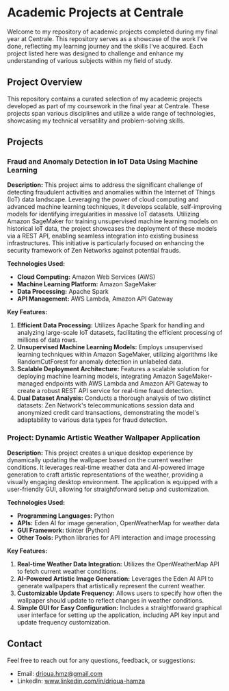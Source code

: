 # Academic Projects at Centrale

Welcome to my repository of academic projects completed during my final year at Centrale. This repository serves as a showcase of the work I've done, reflecting my learning journey and the skills I've acquired. Each project listed here was designed to challenge and enhance my understanding of various subjects within my field of study.

## Project Overview

This repository contains a curated selection of my academic projects developed as part of my coursework in the final year at Centrale. These projects span various disciplines and utilize a wide range of technologies, showcasing my technical versatility and problem-solving skills.

## Projects

### Fraud and Anomaly Detection in IoT Data Using Machine Learning

**Description:** This project aims to address the significant challenge of detecting fraudulent activities and anomalies within the Internet of Things (IoT) data landscape. Leveraging the power of cloud computing and advanced machine learning techniques, it develops scalable, self-improving models for identifying irregularities in massive IoT datasets. Utilizing Amazon SageMaker for training unsupervised machine learning models on historical IoT data, the project showcases the deployment of these models via a REST API, enabling seamless integration into existing business infrastructures. This initiative is particularly focused on enhancing the security framework of Zen Networks against potential frauds.

**Technologies Used:**
- **Cloud Computing:** Amazon Web Services (AWS)
- **Machine Learning Platform:** Amazon SageMaker
- **Data Processing:** Apache Spark
- **API Management:** AWS Lambda, Amazon API Gateway

**Key Features:**
1. **Efficient Data Processing:** Utilizes Apache Spark for handling and analyzing large-scale IoT datasets, facilitating the efficient processing of millions of data rows.
2. **Unsupervised Machine Learning Models:** Employs unsupervised learning techniques within Amazon SageMaker, utilizing algorithms like RandomCutForest for anomaly detection in unlabeled data.
3. **Scalable Deployment Architecture:** Features a scalable solution for deploying machine learning models, integrating Amazon SageMaker-managed endpoints with AWS Lambda and Amazon API Gateway to create a robust REST API service for real-time fraud detection.
4. **Dual Dataset Analysis:** Conducts a thorough analysis of two distinct datasets: Zen Network's telecommunications session data and anonymized credit card transactions, demonstrating the model's adaptability to various data types for fraud detection.

### Project: Dynamic Artistic Weather Wallpaper Application

**Description:** This project creates a unique desktop experience by dynamically updating the wallpaper based on the current weather conditions. It leverages real-time weather data and AI-powered image generation to craft artistic representations of the weather, providing a visually engaging desktop environment. The application is equipped with a user-friendly GUI, allowing for straightforward setup and customization.

**Technologies Used:**
- **Programming Languages:** Python
- **APIs:** Eden AI for image generation, OpenWeatherMap for weather data
- **GUI Framework:** tkinter (Python)
- **Other Tools:** Python libraries for API interaction and image processing

**Key Features:**
1. **Real-time Weather Data Integration:** Utilizes the OpenWeatherMap API to fetch current weather conditions.
2. **AI-Powered Artistic Image Generation:** Leverages the Eden AI API to generate wallpapers that artistically represent the current weather.
3. **Customizable Update Frequency:** Allows users to specify how often the wallpaper should update to reflect changes in weather conditions.
4. **Simple GUI for Easy Configuration:** Includes a straightforward graphical user interface for setting up the application, including API key input and update frequency customization.


## Contact
Feel free to reach out for any questions, feedback, or suggestions:

- Email: drioua.hmz@gmail.com
- LinkedIn: www.linkedin.com/in/drioua-hamza
